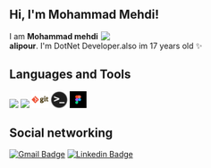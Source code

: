 <h2> Hi, I'm Mohammad Mehdi! </h2>


<img align='right' src="https://img.wallpapersafari.com/desktop/1600/900/3/15/TUYHOA.jpg" width="340">

I am <b>Mohammad mehdi alipour</b>.
I'm DotNet Developer.also im 17 years old :sparkles: <br>

## Languages and Tools

<code><img height="30" src="https://crackkey4u.com/wp-content/uploads/2019/05/8-1.png"></code>
<code><img height="30" src="https://logodix.com/logo/773715.png"></code>
<code><img height="30" src="https://raw.githubusercontent.com/github/explore/80688e429a7d4ef2fca1e82350fe8e3517d3494d/topics/git/git.png"></code>
<code><img height="30" src="https://raw.githubusercontent.com/github/explore/80688e429a7d4ef2fca1e82350fe8e3517d3494d/topics/terminal/terminal.png"></code>
<code><img height="30" src="https://raw.githubusercontent.com/github/explore/05d0f0dfceafd861bdf2b53559399dae7b2e2d8b/topics/figma/figma.png"></code>

## Social networking

[![Gmail Badge](https://img.shields.io/badge/-dyaeco13841384-c14438?style=flat&logo=Gmail&logoColor=white&link=mailto:dyaeco13841384@gmail.com)](mailto:dyaeco13841384@gmail.com)
[![Linkedin Badge](https://img.shields.io/badge/-MyLinkedin-0072b1?style=flat&logo=Linkedin&logoColor=white&link=https://www.linkedin.com/in/mohammad-mehdi-alipour-9bbbb3268/)](https://www.linkedin.com/in/mohammad-mehdi-alipour-9bbbb3268/) 
<!-- [![WhatsApp Badge](https://img.shields.io/badge/-WhatsApp-25D366?style=flat&logo=whatsapp&logoColor=white&link=https://wa.me/989014515051)](https://wa.me/+989014515051) -->


<!---
meyshad/meyshad is a ✨ special ✨ repository because its `README.md` (this file) appears on your GitHub profile.
You can click the Preview link to take a look at your changes.
--->

